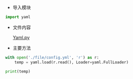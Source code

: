 * 导入模块  

``` python
import yaml
```

* 文件内容  

    [Yaml.py](../pythonFile/Yaml.py)

* 主要方法  

``` python
with open('./file/config.yml', 'r') as r:
    temp = yaml.load(r.read(), Loader=yaml.FullLoader)

print(temp)
```
